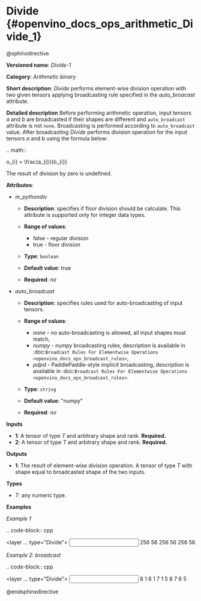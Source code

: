 # Divide {#openvino_docs_ops_arithmetic_Divide_1}

@sphinxdirective

**Versioned name**: *Divide-1*

**Category**: *Arithmetic binary*

**Short description**: *Divide* performs element-wise division operation with two given tensors applying broadcasting rule specified in the *auto_broacast* attribute.

**Detailed description**
Before performing arithmetic operation, input tensors *a* and *b* are broadcasted if their shapes are different and ``auto_broadcast`` attribute is not ``none``. Broadcasting is performed according to ``auto_broadcast`` value.
After broadcasting *Divide* performs division operation for the input tensors *a* and *b* using the formula below:

.. math::
   
   o_{i} = \frac{a_{i}}{b_{i}}

The result of division by zero is undefined.

**Attributes**:

* *m_pythondiv*

  * **Description**: specifies if floor division should be calculate. This attribute is supported only for integer data types.
  * **Range of values**:
    
    * false - regular division
    * true - floor division
  * **Type**: ``boolean``
  * **Default value**: true
  * **Required**: *no*

* *auto_broadcast*

  * **Description**: specifies rules used for auto-broadcasting of input tensors.
  * **Range of values**:
    
    * *none* - no auto-broadcasting is allowed, all input shapes must match,
    * *numpy* - numpy broadcasting rules, description is available in :doc:`Broadcast Rules For Elementwise Operations <openvino_docs_ops_broadcast_rules>`,
    * *pdpd* - PaddlePaddle-style implicit broadcasting, description is available in :doc:`Broadcast Rules For Elementwise Operations <openvino_docs_ops_broadcast_rules>`.
  * **Type**: ``string``
  * **Default value**: "numpy"
  * **Required**: *no*

**Inputs**

* **1**: A tensor of type *T* and arbitrary shape and rank. **Required.**
* **2**: A tensor of type *T* and arbitrary shape and rank. **Required.**

**Outputs**

* **1**: The result of element-wise division operation. A tensor of type *T* with shape equal to broadcasted shape of the two inputs.

**Types**

* *T*: any numeric type.

**Examples**

*Example 1*

.. code-block:: cpp
   
   <layer ... type="Divide">
       <data auto_broadcast="none" m_pythondiv="true"/>
       <input>
           <port id="0">
               <dim>256</dim>
               <dim>56</dim>
           </port>
           <port id="1">
               <dim>256</dim>
               <dim>56</dim>
           </port>
       </input>
       <output>
           <port id="2">
               <dim>256</dim>
               <dim>56</dim>
           </port>
       </output>
   </layer>

*Example 2: broadcast*

.. code-block:: cpp
   
   <layer ... type="Divide">
       <data auto_broadcast="numpy" m_pythondiv="false"/>
       <input>
           <port id="0">
               <dim>8</dim>
               <dim>1</dim>
               <dim>6</dim>
               <dim>1</dim>
           </port>
           <port id="1">
               <dim>7</dim>
               <dim>1</dim>
               <dim>5</dim>
           </port>
       </input>
       <output>
           <port id="2">
               <dim>8</dim>
               <dim>7</dim>
               <dim>6</dim>
               <dim>5</dim>
           </port>
       </output>
   </layer>

@endsphinxdirective

